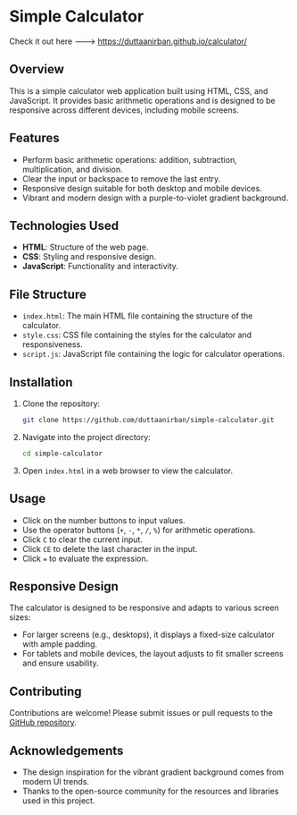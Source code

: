 # Simple Calculator

Check it out here ---> https://duttaanirban.github.io/calculator/

## Overview

This is a simple calculator web application built using HTML, CSS, and JavaScript. It provides basic arithmetic operations and is designed to be responsive across different devices, including mobile screens.

## Features

- Perform basic arithmetic operations: addition, subtraction, multiplication, and division.
- Clear the input or backspace to remove the last entry.
- Responsive design suitable for both desktop and mobile devices.
- Vibrant and modern design with a purple-to-violet gradient background.

## Technologies Used

- **HTML**: Structure of the web page.
- **CSS**: Styling and responsive design.
- **JavaScript**: Functionality and interactivity.

## File Structure

- `index.html`: The main HTML file containing the structure of the calculator.
- `style.css`: CSS file containing the styles for the calculator and responsiveness.
- `script.js`: JavaScript file containing the logic for calculator operations.

## Installation

1. Clone the repository:
    ```bash
    git clone https://github.com/duttaanirban/simple-calculator.git
    ```
2. Navigate into the project directory:
    ```bash
    cd simple-calculator
    ```
3. Open `index.html` in a web browser to view the calculator.

## Usage

- Click on the number buttons to input values.
- Use the operator buttons (`+`, `-`, `*`, `/`, `%`) for arithmetic operations.
- Click `C` to clear the current input.
- Click `CE` to delete the last character in the input.
- Click `=` to evaluate the expression.

## Responsive Design

The calculator is designed to be responsive and adapts to various screen sizes:
- For larger screens (e.g., desktops), it displays a fixed-size calculator with ample padding.
- For tablets and mobile devices, the layout adjusts to fit smaller screens and ensure usability.

## Contributing

Contributions are welcome! Please submit issues or pull requests to the [GitHub repository](https://github.com/duttaanirban/simple-calculator).

## Acknowledgements

- The design inspiration for the vibrant gradient background comes from modern UI trends.
- Thanks to the open-source community for the resources and libraries used in this project.


